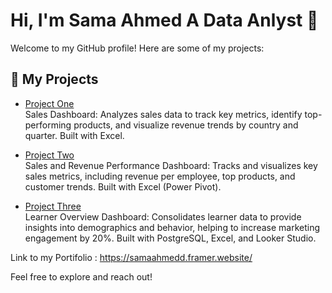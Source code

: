 # Hi, I'm Sama Ahmed A Data Anlyst  👋

Welcome to my GitHub profile! Here are some of my projects:

## 🚀 My Projects

- [Project One](https://github.com/samaahmed-1/project-one)  
Sales Dashboard: Analyzes sales data to track key metrics, identify top-performing products, and visualize revenue trends by country and quarter. Built with Excel.

- [Project Two](https://github.com/samaahmed-1/project-two)  
Sales and Revenue Performance Dashboard: Tracks and visualizes key sales metrics, including revenue per employee, top products, and customer trends. Built with Excel (Power Pivot).

- [Project Three](https://github.com/samaahmed-1/project-three)  
Learner Overview Dashboard: Consolidates learner data to provide insights into demographics and behavior, helping to increase marketing engagement by 20%. Built with PostgreSQL, Excel, and Looker Studio.

Link to my Portifolio : https://samaahmedd.framer.website/

Feel free to explore and reach out!
